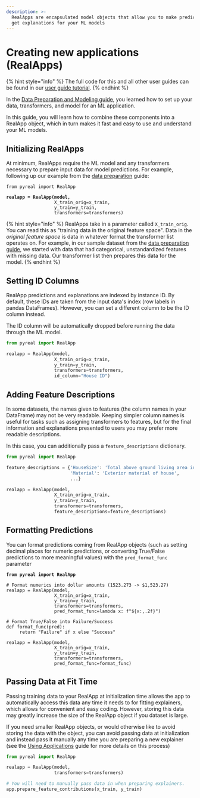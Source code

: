 ```yaml
---
description: >-
  RealApps are encapsulated model objects that allow you to make predictions and
  get explanations for your ML models
---
```


# Creating new applications (RealApps)

{% hint style="info" %}
The full code for this and all other user guides can be found in our [user guide tutorial](https://github.com/sibyl-dev/pyreal/blob/dev/tutorials/user\_guide.ipynb).
{% endhint %}

In the [Data Preparation and Modeling guide](data-preparation-and-modeling/), you learned how to set up your data, transformers, and model for an ML application.&#x20;

In this guide, you will learn how to combine these components into a RealApp object, which in turn makes it fast and easy to use and understand your ML models.

## Initializing RealApps

At minimum, RealApps require the ML model and any transformers necessary to prepare input data for model predictions. For example, following up our example from the [data preparation](data-preparation-and-modeling/) guide:

<pre class="language-python"><code class="lang-python">from pyreal import RealApp

<strong>realapp = RealApp(model,
</strong>                  X_train_orig=x_train,
                  y_train=y_train, 
                  transformers=transformers)
</code></pre>

{% hint style="info" %}
RealApps take in a parameter called `X_train_orig`. You can read this as "training data in the original feature space". Data in the _original feature space_ is data in whatever format the transformer list operates on. For example, in our sample dataset from the [data preparation guide](data-preparation-and-modeling/), we started with data that had categorical, unstandardized features with missing data. Our transformer list then prepares this data for the model.
{% endhint %}

## Setting ID Columns

RealApp predictions and explanations are indexed by instance ID. By default, these IDs are taken from the input data's index (row labels in pandas DataFrames). However, you can set a different column to be the ID column instead.&#x20;

The ID column will be automatically dropped before running the data through the ML model.

```python
from pyreal import RealApp

realapp = RealApp(model,
                  X_train_orig=x_train,
                  y_train=y_train, 
                  transformers=transformers,
                  id_column="House ID")
```

## Adding Feature Descriptions

In some datasets, the names given to features (the column names in your DataFrame) may not be very readable. Keeping simpler column names is useful for tasks such as assigning transformers to features, but for the final information and explanations presented to users you may prefer more readable descriptions.

In this case, you can additionally pass a `feature_descriptions` dictionary.

```python
from pyreal import RealApp

feature_descriptions = {'HouseSize': 'Total above ground living area in square feet',
                        'Material': 'Exterior material of house',
                        ...}

realapp = RealApp(model,
                  X_train_orig=x_train, 
                  y_train=y_train,
                  transformers=transformers,
                  feature_descriptions=feature_descriptions)
```

## Formatting Predictions

You can format predictions coming from RealApp objects (such as setting decimal places for numeric predictions, or converting True/False predictions to more meaningful values) with the `pred_format_func` parameter

<pre class="language-python"><code class="lang-python"><strong>from pyreal import RealApp
</strong>
# Format numerics into dollar amounts (1523.273 -> $1,523.27)
realapp = RealApp(model,
                  X_train_orig=x_train, 
                  y_train=y_train,
                  transformers=transformers,
                  pred_format_func=lambda x: f"${x:,.2f}")
              
# Format True/False into Failure/Success
def format_func(pred):
     return "Failure" if x else "Success"
     
realapp = RealApp(model,
                  X_train_orig=x_train, 
                  y_train=y_train,
                  transformers=transformers,
                  pred_format_func=format_func)
</code></pre>

## Passing Data at Fit Time

Passing training data to your RealApp at initialization time allows the app to automatically access this data any time it needs to for fitting explainers, which allows for convenient and easy coding. However, storing this data may greatly increase the size of the RealApp object if you dataset is large.

If you need smaller RealApp objects, or would otherwise like to avoid storing the data with the object, you can avoid passing data at initialization and instead pass it manually any time you are preparing a new explainer (see the [Using Applications](generating-explanations/) guide for more details on this process)

```python
from pyreal import RealApp

realapp = RealApp(model,
                  transformers=transformers)

# You will need to manually pass data in when preparing explainers.
app.prepare_feature_contributions(x_train, y_train)
```

